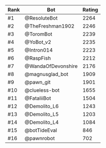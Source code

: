Rank|Bot|Rating
---|---|---
#1|@ResoluteBot|2264
#2|@TheFreshman1902|2246
#3|@ToromBot|2239
#4|@YoBot_v2|2235
#5|@Intron014|2223
#6|@RaspFish|2212
#7|@WandaOfDevonshire|2176
#8|@magnusglad_bot|1909
#9|@pawn_git|1901
#10|@clueless-bot|1655
#11|@FataliiBot|1504
#12|@Demolito_L6|1243
#13|@Demolito_L5|1203
#14|@Demolito_L4|1084
#15|@botTideEval|846
#16|@pawnrobot|702
